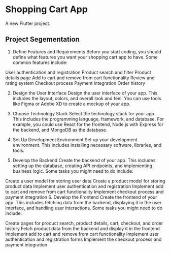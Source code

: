 # Shopping Cart App

A new Flutter project.

## Project Segementation

1. Define Features and Requirements
Before you start coding, you should define what features you want your shopping cart app to have. Some common features include:

User authentication and registration
Product search and filter
Product details page
Add to cart and remove from cart functionality
Review and rating system
Checkout process
Payment integration
Order history

2. Design the User Interface
Design the user interface of your app. This includes the layout, colors, and overall look and feel. You can use tools like Figma or Adobe XD to create a mockup of your app.

3. Choose Technology Stack
Select the technology stack for your app. This includes the programming language, framework, and database. For example, you could use React for the frontend, Node.js with Express for the backend, and MongoDB as the database.

4. Set Up Development Environment
Set up your development environment. This includes installing necessary software, libraries, and tools.

5. Develop the Backend
Create the backend of your app. This includes setting up the database, creating API endpoints, and implementing business logic. Some tasks you might need to do include:

Create a user model for storing user data
Create a product model for storing product data
Implement user authentication and registration
Implement add to cart and remove from cart functionality
Implement checkout process and payment integration
6. Develop the Frontend
Create the frontend of your app. This includes fetching data from the backend, displaying it in the user interface, and handling user interactions. Some tasks you might need to do include:

Create pages for product search, product details, cart, checkout, and order history
Fetch product data from the backend and display it in the frontend
Implement add to cart and remove from cart functionality
Implement user authentication and registration forms
Implement the checkout process and payment integration
